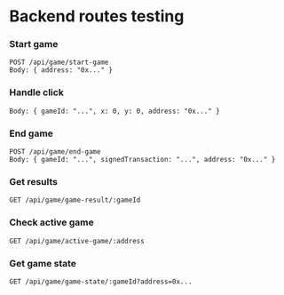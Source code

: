 # Backend routes testing

### Start game

```
POST /api/game/start-game
Body: { address: "0x..." }
```

### Handle click

```POST /api/game/click
Body: { gameId: "...", x: 0, y: 0, address: "0x..." }
```

### End game

```
POST /api/game/end-game
Body: { gameId: "...", signedTransaction: "...", address: "0x..." }
```

### Get results

```
GET /api/game/game-result/:gameId
```

### Check active game

```
GET /api/game/active-game/:address
```

### Get game state

```
GET /api/game/game-state/:gameId?address=0x...
```
